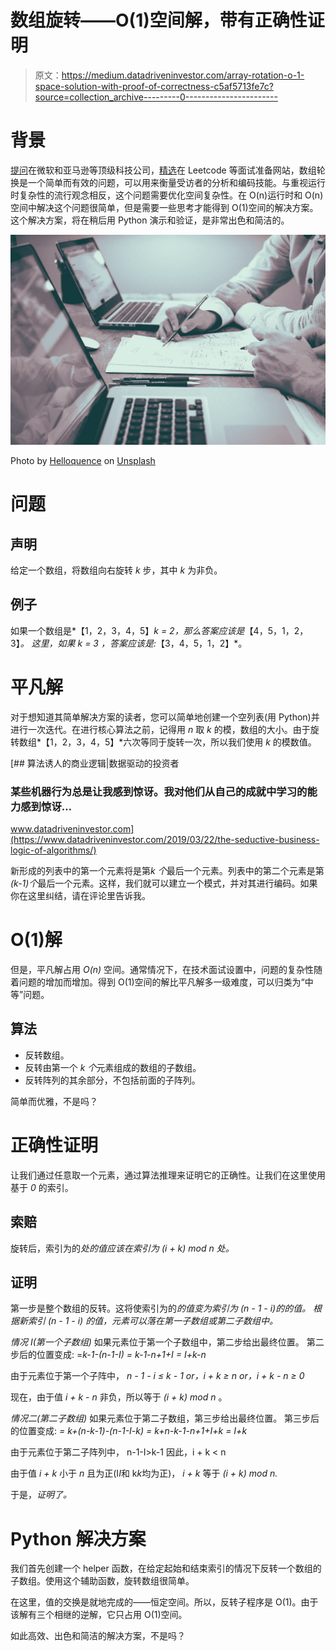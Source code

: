 # 数组旋转——O(1)空间解，带有正确性证明

> 原文：<https://medium.datadriveninvestor.com/array-rotation-o-1-space-solution-with-proof-of-correctness-c5af5713fe7c?source=collection_archive---------0----------------------->

# 背景

[提问](https://www.leetfree.com/problems/rotate-array.html)在微软和亚马逊等顶级科技公司，[精选](https://leetcode.com/problems/rotate-array/)在 Leetcode 等面试准备网站，数组轮换是一个简单而有效的问题，可以用来衡量受访者的分析和编码技能。与重视运行时复杂性的流行观念相反，这个问题需要优化空间复杂性。在 O(n)运行时和 O(n)空间中解决这个问题很简单，但是需要一些思考才能得到 O(1)空间的解决方案。这个解决方案，将在稍后用 Python 演示和验证，是非常出色和简洁的。

![](img/8e68fb6099e83171dd5d75e7d7638e8a.png)

Photo by [Helloquence](https://unsplash.com/@helloquence?utm_source=medium&utm_medium=referral) on [Unsplash](https://unsplash.com?utm_source=medium&utm_medium=referral)

# 问题

## 声明

给定一个数组，将数组向右旋转 *k* 步，其中 *k* 为非负。

## 例子

如果一个数组是*【1，2，3，4，5】**k = 2*，那么答案应该是*【4，5，1，2，3】*。
这里，如果 *k = 3* ，答案应该是:*【3，4，5，1，2】*。

# 平凡解

对于想知道其简单解决方案的读者，您可以简单地创建一个空列表(用 Python)并进行一次迭代。在进行核心算法之前，记得用 *n* 取 *k* 的模，数组的大小。由于旋转数组*【1，2，3，4，5】*六次等同于旋转一次，所以我们使用 *k* 的模数值。

[](https://www.datadriveninvestor.com/2019/03/22/the-seductive-business-logic-of-algorithms/) [## 算法诱人的商业逻辑|数据驱动的投资者

### 某些机器行为总是让我感到惊讶。我对他们从自己的成就中学习的能力感到惊讶…

www.datadriveninvestor.com](https://www.datadriveninvestor.com/2019/03/22/the-seductive-business-logic-of-algorithms/) 

新形成的列表中的第一个元素将是第*k 个*最后一个元素。列表中的第二个元素是第 *(k-1)个*最后一个元素。这样，我们就可以建立一个模式，并对其进行编码。如果你在这里纠结，请在评论里告诉我。

# O(1)解

但是，平凡解占用 *O(n)* 空间。通常情况下，在技术面试设置中，问题的复杂性随着问题的增加而增加。得到 O(1)空间的解比平凡解多一级难度，可以归类为“中等”问题。

## 算法

*   反转数组。
*   反转由第一个 *k 个*元素组成的数组的子数组。
*   反转阵列的其余部分，不包括前面的子阵列。

简单而优雅，不是吗？

# 正确性证明

让我们通过任意取一个元素，通过算法推理来证明它的正确性。让我们在这里使用基于 *0* 的索引。

## **索赔**

旋转后，索引为的*处的值应该在索引为 *(i + k) mod n* 处。*

## 证明

第一步是整个数组的反转。这将使索引为的*的值变为索引为 *(n - 1 - i)的*的值。
根据新索引 *(n - 1 - i)* 的值，元素可以落在第一子数组或第二子数组中。*

*情况 I(第一个子数组)* 如果元素位于第一个子数组中，第二步给出最终位置。
第二步后的位置变成:
=*k-1-(n-1-I)
= k-1-n+1+I
= I+k-n*

由于元素位于第一个子阵中，
*n - 1 - i ≤ k - 1
or，i + k ≥ n
or，i + k - n ≥ 0*

现在，由于值 *i + k - n* 非负，所以等于 *(i + k) mod n* 。

*情况二(第二子数组)* 如果元素位于第二子数组，第三步给出最终位置。
第三步后的位置变成:
*= k+(n-k-1)-(n-1-I-k)
= k+n-k-1-n+1+I+k
= I+k*

由于元素位于第二子阵列中，
n-1-I>k-1
因此，i + k < n

由于值 *i + k* 小于 *n* 且为正(I*I*和 k*k*均为正)， *i + k* 等于 *(i + k) mod n.*

于是，*证明了。*

# Python 解决方案

我们首先创建一个 helper 函数，在给定起始和结束索引的情况下反转一个数组的子数组。使用这个辅助函数，旋转数组很简单。

在这里，值的交换是就地完成的——恒定空间。所以，反转子程序是 O(1)。由于该解有三个相继的逆解，它只占用 O(1)空间。

如此高效、出色和简洁的解决方案，不是吗？